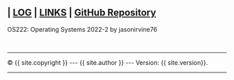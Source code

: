 | [LOG](TXT/mylog.txt) | [LINKS](LINKS/) | [GitHub Repository](https://github.com/jasonirvine76/os222/)
---
OS222: Operating Systems 2022-2 by jasonirvine76

<br>
<hr>
&copy; {{ site.copyright }} --- {{ site.author }} --- Version: {{ site.version}}.
<hr>
<br>
